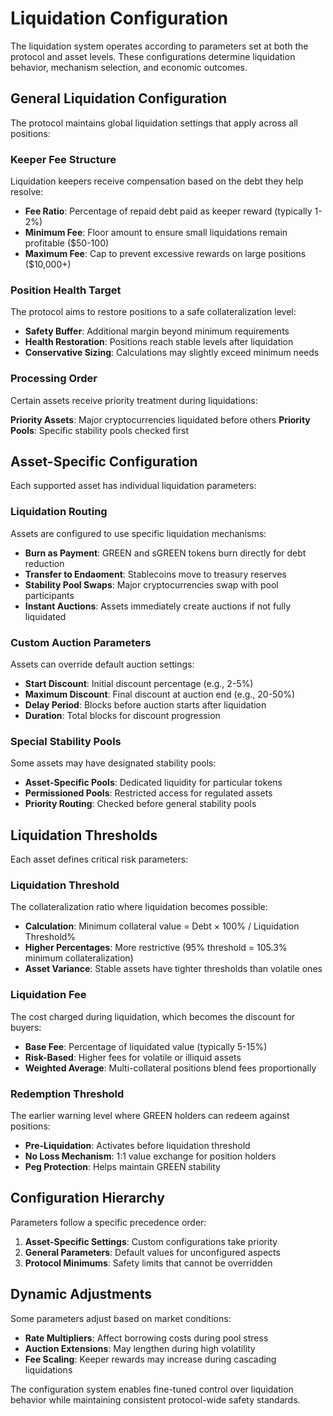 # Liquidation Configuration

The liquidation system operates according to parameters set at both the protocol and asset levels. These configurations determine liquidation behavior, mechanism selection, and economic outcomes.

## General Liquidation Configuration

The protocol maintains global liquidation settings that apply across all positions:

### Keeper Fee Structure

Liquidation keepers receive compensation based on the debt they help resolve:

- **Fee Ratio**: Percentage of repaid debt paid as keeper reward (typically 1-2%)
- **Minimum Fee**: Floor amount to ensure small liquidations remain profitable ($50-100)
- **Maximum Fee**: Cap to prevent excessive rewards on large positions ($10,000+)

### Position Health Target

The protocol aims to restore positions to a safe collateralization level:

- **Safety Buffer**: Additional margin beyond minimum requirements
- **Health Restoration**: Positions reach stable levels after liquidation
- **Conservative Sizing**: Calculations may slightly exceed minimum needs

### Processing Order

Certain assets receive priority treatment during liquidations:

**Priority Assets**: Major cryptocurrencies liquidated before others
**Priority Pools**: Specific stability pools checked first

## Asset-Specific Configuration

Each supported asset has individual liquidation parameters:

### Liquidation Routing

Assets are configured to use specific liquidation mechanisms:

- **Burn as Payment**: GREEN and sGREEN tokens burn directly for debt reduction
- **Transfer to Endaoment**: Stablecoins move to treasury reserves
- **Stability Pool Swaps**: Major cryptocurrencies swap with pool participants
- **Instant Auctions**: Assets immediately create auctions if not fully liquidated

### Custom Auction Parameters

Assets can override default auction settings:

- **Start Discount**: Initial discount percentage (e.g., 2-5%)
- **Maximum Discount**: Final discount at auction end (e.g., 20-50%)
- **Delay Period**: Blocks before auction starts after liquidation
- **Duration**: Total blocks for discount progression

### Special Stability Pools

Some assets may have designated stability pools:

- **Asset-Specific Pools**: Dedicated liquidity for particular tokens
- **Permissioned Pools**: Restricted access for regulated assets
- **Priority Routing**: Checked before general stability pools

## Liquidation Thresholds

Each asset defines critical risk parameters:

### Liquidation Threshold

The collateralization ratio where liquidation becomes possible:

- **Calculation**: Minimum collateral value = Debt × 100% / Liquidation Threshold%
- **Higher Percentages**: More restrictive (95% threshold = 105.3% minimum collateralization)
- **Asset Variance**: Stable assets have tighter thresholds than volatile ones

### Liquidation Fee

The cost charged during liquidation, which becomes the discount for buyers:

- **Base Fee**: Percentage of liquidated value (typically 5-15%)
- **Risk-Based**: Higher fees for volatile or illiquid assets
- **Weighted Average**: Multi-collateral positions blend fees proportionally

### Redemption Threshold

The earlier warning level where GREEN holders can redeem against positions:

- **Pre-Liquidation**: Activates before liquidation threshold
- **No Loss Mechanism**: 1:1 value exchange for position holders
- **Peg Protection**: Helps maintain GREEN stability

## Configuration Hierarchy

Parameters follow a specific precedence order:

1. **Asset-Specific Settings**: Custom configurations take priority
2. **General Parameters**: Default values for unconfigured aspects
3. **Protocol Minimums**: Safety limits that cannot be overridden

## Dynamic Adjustments

Some parameters adjust based on market conditions:

- **Rate Multipliers**: Affect borrowing costs during pool stress
- **Auction Extensions**: May lengthen during high volatility
- **Fee Scaling**: Keeper rewards may increase during cascading liquidations

The configuration system enables fine-tuned control over liquidation behavior while maintaining consistent protocol-wide safety standards.